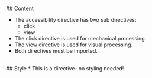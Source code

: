 <br>
## Content

* The accessibility directive has two sub directives:
    * click
    * view
* The click directive is used for mechanical processing.
* The view directive is used for visual processing.
* Both directives must be imported.

<br>
## Style
* This is a directive- no styling needed!